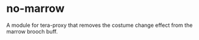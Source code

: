 # no-marrow
A module for tera-proxy that removes the costume change effect from the marrow brooch buff.
